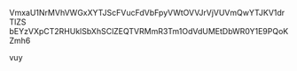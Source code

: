 VmxaU1NrMVhVWGxXYTJScFVucFdVbFpyVWtOVVJrVjVUVmQwYTJKV1drTlZS
bEYzVXpCT2RHUklSbXhSClZEQTVRMmR3Tm1OdVdUMEtDbWR0Y1E9PQoKZmh6

vuy